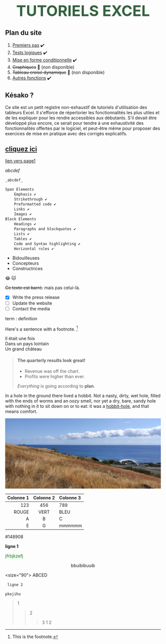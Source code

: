 <center> <font color="#34623f" size="500px"> <b> TUTORIELS EXCEL </b> </font> </center>

<h2>Plan du site</h2>

1. [Premiers pas](premiers-pas.md) ✔️
2. [Tests logiques](options-avancees.md) ✔️
3. [Mise en forme conditionnelle](mise-en-forme-conditionnelle.md) ✔️
4. ~~Graphiques~~ 🚫 (non disponible)
5. ~~Tableau croisé dynamique~~ 🚫 (non disponible)
6. [Autres fonctions](autres-fonctions.md) ✔️

<h2>Késako ?</h2>

<p>Ce site est un petit registre non-exhaustif de tutoriels d'utilisation des tableurs Excel. Il s'efforce de répertorier les fonctionnalités les plus utiles et de les expliquer pour les rendre accessibles aux débutants. S'il devait être développé plus encore, ce serait pour tendre à une exhaustivité des fonctionnalités offertes par le logiciel, et peut-être même pour proposer des exercices de mise en pratique avec des corrigés explicatifs.</p>


[cliquez ici](/wiki/bases.md)
---------
[lien vers page1](dossier/page1.md)

 _abcdef_

~~~
_abcdef_
~~~


    Span Elements
        Emphasis ✔️
        Strikethrough ✔️
        Preformatted code ✔️
        Links ✔️
        Images ✔️
    Block Elements
        Headings ✔️
        Paragraphs and blockquotes ✔️
        Lists ✔️
        Tables ✔️
        Code and Syntax highlighting ✔️
        Horizontal rules ✔️

<ul>
  <li>Bidouilleuses</li>
  <li>Concepteurs</li>
  <li>Constructrices</li>
</ul>

:joy:
🐱

~~Ce texte est barré.~~ mais pas celui-là.


- [x]  Write the press release
- [ ]  Update the website
- [ ]  Contact the media

term
: definition

Here's a sentence with a footnote. [^1]

[^1]: This is the footnote.

<p> Il était une fois <br>
Dans un pays lointain <br>
Un grand château</p>

> #### The quarterly results look great!
>
> - Revenue was off the chart.
> - Profits were higher than ever.
>
>  *Everything* is going according to **plan**.

In a hole in the ground there lived a hobbit. Not a nasty, dirty, wet hole, filled with the ends
of worms and an oozy smell, nor yet a dry, bare, sandy hole with nothing in it to sit down on or to
eat: it was a [hobbit-hole][1], and that means comfort.

[1]: <https://en.wikipedia.org/wiki/Hobbit#Lifestyle> "Hobbit lifestyles"

[![img](IMG_20210901_104200.jpg "Savanna")](essai1.md)

Colonne 1 | Colonne 2 | Colonne 3
----------:|:-----------:|:----------
 123 | 456 | 789
 ROUGE | VERT | BLEU
 A | B | C
 E | G | mmmmmm

#148908

 **ligne 1**
 
 <span style="color:green"> jfrbjkzefj </span>
 
 <center>bbuibibuuib</center>
 
 <size="90"> ABCED </size>

     ligne 2

~~~
pkojihu
~~~

> 1
>> 2
>>> 3
> 1
>> 2
